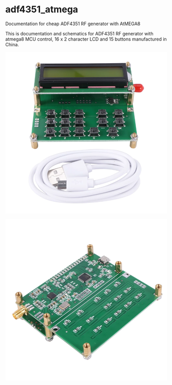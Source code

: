 # adf4351_atmega
Documentation for cheap ADF4351 RF  generator with AtMEGA8

This is documentation and schematics for ADF4351 RF  generator with atmega8 MCU control, 16 x 2 character LCD and 15 buttons manufactured in China.

![img_front](./img/adb4351_atmega8_front.png)

![img_rear](./img/adb4351_atmega8_rear.png)
